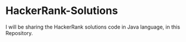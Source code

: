 # HackerRank-Solutions
I will be sharing the HackerRank solutions code in Java language, in this Repository. 
